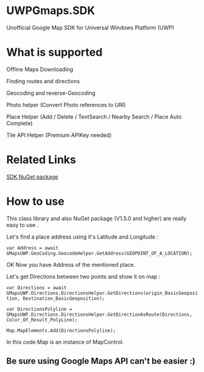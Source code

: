 # UWPGmaps.SDK

Unofficial Google Map SDK for Universal Windows Platform (UWP) 

# What is supported 
Offline Maps Downloading

Finding routes and directions

Geocoding and reverse-Geocoding

Photo helper (Convert Photo references to URI)

Place Helper (Add / Delete / TextSearch / Nearby Search / Place Auto Complete)

Tile API Helper (Premium APIKey needed)

# Related Links

[SDK NuGet package](https://www.nuget.org/packages/GMapsUWPSDK)

# How to use
This class library and also NuGet package (V1.5.0 and higher) are really easy to use . 

Let's find a place address using it's Latitude and Longitude :

`var Address = await GMapsUWP.GeoCoding.GeocodeHelper.GetAddress(GEOPOINT_OF_A_LOCATION);`

OK Now you have Address of the mentioned place.

Let's get Directions between two points and show it on map : 

`var Directions = await GMapsUWP.Directions.DirectionsHelper.GetDirections(origin_BasicGeoposition, Destination_BasicGeoposition);`

`var DirectionsPolyline = GMapsUWP.Directions.DirectionsHelper.GetDirectionAsRoute(Directions, Color_Of_Result_PolyLine);`

`Map.MapElements.Add(DirectionsPolyline);`

In this code Map is an instance of MapControl. 

## Be sure using Google Maps API can't be easier :) 
